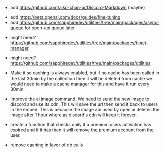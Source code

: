 <!-- - Add command ratelimits using https://github.com/sapphiredev/utilities/tree/main/packages/ratelimits. [Global, Guild, User] -->
- add https://github.com/aiko-chan-ai/Discord-Markdown (maybe)
<!-- - add https://beta.openai.com/docs/guides/images/usage -->
- add https://beta.openai.com/docs/guides/fine-tuning
- add https://github.com/sapphiredev/utilities/tree/main/packages/async-queue for open-api queue later
<!-- - might need? https://github.com/sapphiredev/utilities/tree/main/packages/fetch -->
- might need? https://github.com/sapphiredev/utilities/tree/main/packages/timer-manager
- might need? https://github.com/sapphiredev/utilities/tree/main/packages/utilities 

- Make it so caching is always enabled, but if no cache has been called in the last 30min by the collection then it will be deleted from cache we would need to make a cache manager for this and have it run every 30min. 

- Improve the ai image command. We need to send the new image to discord and use its cdn. This will save the url then send it back to users in the embed. This is because the image api used by open ai deletes the image after 1 hour where as discord's cdn will keep it forever.

- create a function that checks daily if a premium users activation has expired and if it has then it will remove the premium account from the user.

- remove caching in favor of db calls